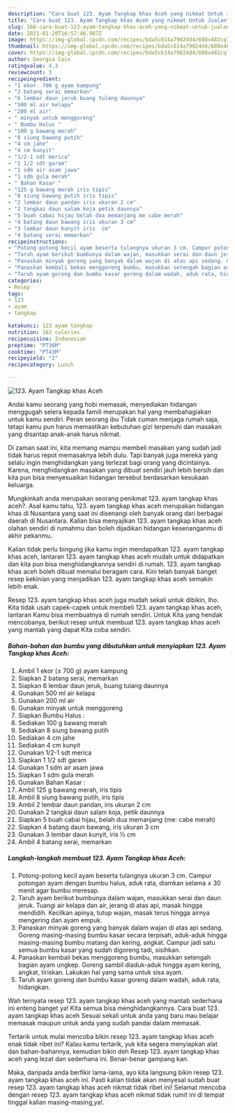 ```yaml
---
description: "Cara buat 123. Ayam Tangkap khas Aceh yang nikmat Untuk Jualan"
title: "Cara buat 123. Ayam Tangkap khas Aceh yang nikmat Untuk Jualan"
slug: 168-cara-buat-123-ayam-tangkap-khas-aceh-yang-nikmat-untuk-jualan
date: 2021-01-20T16:57:46.987Z
image: https://img-global.cpcdn.com/recipes/bda5c614a79824d4/680x482cq70/123-ayam-tangkap-khas-aceh-foto-resep-utama.jpg
thumbnail: https://img-global.cpcdn.com/recipes/bda5c614a79824d4/680x482cq70/123-ayam-tangkap-khas-aceh-foto-resep-utama.jpg
cover: https://img-global.cpcdn.com/recipes/bda5c614a79824d4/680x482cq70/123-ayam-tangkap-khas-aceh-foto-resep-utama.jpg
author: Georgia Cain
ratingvalue: 4.3
reviewcount: 3
recipeingredient:
- "1 ekor  700 g ayam kampung"
- "2 batang serai memarkan"
- "6 lembar daun jeruk buang tulang daunnya"
- "500 ml air kelapa"
- "200 ml air"
- " minyak untuk menggoreng"
- " Bumbu Halus "
- "100 g bawang merah"
- "8 siung bawang putih"
- "4 cm jahe"
- "4 cm kunyit"
- "1/2-1 sdt merica"
- "1 1/2 sdt garam"
- "1 sdm air asam jawa"
- "1 sdm gula merah"
- " Bahan Kasar "
- "125 g bawang merah iris tipis"
- "8 siung bawang putih iris tipis"
- "2 lembar daun pandan iris ukuran 2 cm"
- "2 tangkai daun salam koja petik daunnya"
- "5 buah cabai hijau belah dua memanjang me cabe merah"
- "4 batang daun bawang iris ukuran 3 cm"
- "3 lembar daun kunyit iris  cm"
- "4 batang serai memarkan"
recipeinstructions:
- "Potong-potong kecil ayam beserta tulangnya ukuran 3 cm. Campur potongan ayam dengan bumbu halus, aduk rata, diamkan selama ± 30 menit agar bumbu meresap."
- "Taruh ayam berikut bumbunya dalam wajan, masukkan serai dan daun jeruk. Tuangi air kelapa dan air, jerang di atas api, masak hingga mendidih. Kecilkan apinya, tutup wajan, masak terus hingga airnya mengering dan ayam empuk."
- "Panaskan minyak goreng yang banyak dalam wajan di atas api sedang. Goreng masing-masing bumbu kasar secara terpisah, aduk-aduk hingga masing-masing bumbu matang dan kering, angkat. Campur jadi satu semua bumbu kasar yang sudah digoreng tadi, sisihkan."
- "Panaskan kembali bekas menggoreng bumbu, masukkan setengah bagian ayam ungkep. Goreng sambil diaduk-aduk hingga ayam kering, angkat, tiriskan. Lakukan hal yang sama untuk sisa ayam."
- "Taruh ayam goreng dan bumbu kasar goreng dalam wadah, aduk rata, hidangkan."
categories:
- Resep
tags:
- 123
- ayam
- tangkap

katakunci: 123 ayam tangkap 
nutrition: 163 calories
recipecuisine: Indonesian
preptime: "PT36M"
cooktime: "PT43M"
recipeyield: "2"
recipecategory: Lunch

---
```



![123. Ayam Tangkap khas Aceh](https://img-global.cpcdn.com/recipes/bda5c614a79824d4/680x482cq70/123-ayam-tangkap-khas-aceh-foto-resep-utama.jpg)

Andai kamu seorang yang hobi memasak, menyediakan hidangan menggugah selera kepada famili merupakan hal yang membahagiakan untuk kamu sendiri. Peran seorang ibu Tidak cuman menjaga rumah saja, tetapi kamu pun harus memastikan kebutuhan gizi terpenuhi dan masakan yang disantap anak-anak harus nikmat.

Di zaman  saat ini, kita memang mampu membeli masakan yang sudah jadi tidak harus repot memasaknya lebih dulu. Tapi banyak juga mereka yang selalu ingin menghidangkan yang terlezat bagi orang yang dicintainya. Karena, menghidangkan masakan yang dibuat sendiri jauh lebih bersih dan kita pun bisa menyesuaikan hidangan tersebut berdasarkan kesukaan keluarga. 



Mungkinkah anda merupakan seorang penikmat 123. ayam tangkap khas aceh?. Asal kamu tahu, 123. ayam tangkap khas aceh merupakan hidangan khas di Nusantara yang saat ini disenangi oleh banyak orang dari berbagai daerah di Nusantara. Kalian bisa menyajikan 123. ayam tangkap khas aceh olahan sendiri di rumahmu dan boleh dijadikan hidangan kesenanganmu di akhir pekanmu.

Kalian tidak perlu bingung jika kamu ingin mendapatkan 123. ayam tangkap khas aceh, lantaran 123. ayam tangkap khas aceh mudah untuk didapatkan dan kita pun bisa menghidangkannya sendiri di rumah. 123. ayam tangkap khas aceh boleh dibuat memalui beragam cara. Kini telah banyak banget resep kekinian yang menjadikan 123. ayam tangkap khas aceh semakin lebih enak.

Resep 123. ayam tangkap khas aceh juga mudah sekali untuk dibikin, lho. Kita tidak usah capek-capek untuk membeli 123. ayam tangkap khas aceh, lantaran Kamu bisa membuatnya di rumah sendiri. Untuk Kita yang hendak mencobanya, berikut resep untuk membuat 123. ayam tangkap khas aceh yang mantab yang dapat Kita coba sendiri.

<!--inarticleads1-->

##### Bahan-bahan dan bumbu yang dibutuhkan untuk menyiapkan 123. Ayam Tangkap khas Aceh:

1. Ambil 1 ekor (± 700 g) ayam kampung
1. Siapkan 2 batang serai, memarkan
1. Siapkan 6 lembar daun jeruk, buang tulang daunnya
1. Gunakan 500 ml air kelapa
1. Gunakan 200 ml air
1. Gunakan  minyak untuk menggoreng
1. Siapkan  Bumbu Halus :
1. Sediakan 100 g bawang merah
1. Sediakan 8 siung bawang putih
1. Sediakan 4 cm jahe
1. Sediakan 4 cm kunyit
1. Gunakan 1/2-1 sdt merica
1. Siapkan 1 1/2 sdt garam
1. Gunakan 1 sdm air asam jawa
1. Siapkan 1 sdm gula merah
1. Gunakan  Bahan Kasar :
1. Ambil 125 g bawang merah, iris tipis
1. Ambil 8 siung bawang putih, iris tipis
1. Ambil 2 lembar daun pandan, iris ukuran 2 cm
1. Gunakan 2 tangkai daun salam koja, petik daunnya
1. Siapkan 5 buah cabai hijau, belah dua memanjang (me: cabe merah)
1. Siapkan 4 batang daun bawang, iris ukuran 3 cm
1. Gunakan 3 lembar daun kunyit, iris ½ cm
1. Ambil 4 batang serai, memarkan




<!--inarticleads2-->

##### Langkah-langkah membuat 123. Ayam Tangkap khas Aceh:

1. Potong-potong kecil ayam beserta tulangnya ukuran 3 cm. Campur potongan ayam dengan bumbu halus, aduk rata, diamkan selama ± 30 menit agar bumbu meresap.
1. Taruh ayam berikut bumbunya dalam wajan, masukkan serai dan daun jeruk. Tuangi air kelapa dan air, jerang di atas api, masak hingga mendidih. Kecilkan apinya, tutup wajan, masak terus hingga airnya mengering dan ayam empuk.
1. Panaskan minyak goreng yang banyak dalam wajan di atas api sedang. Goreng masing-masing bumbu kasar secara terpisah, aduk-aduk hingga masing-masing bumbu matang dan kering, angkat. Campur jadi satu semua bumbu kasar yang sudah digoreng tadi, sisihkan.
1. Panaskan kembali bekas menggoreng bumbu, masukkan setengah bagian ayam ungkep. Goreng sambil diaduk-aduk hingga ayam kering, angkat, tiriskan. Lakukan hal yang sama untuk sisa ayam.
1. Taruh ayam goreng dan bumbu kasar goreng dalam wadah, aduk rata, hidangkan.




Wah ternyata resep 123. ayam tangkap khas aceh yang mantab sederhana ini enteng banget ya! Kita semua bisa menghidangkannya. Cara buat 123. ayam tangkap khas aceh Sesuai sekali untuk anda yang baru mau belajar memasak maupun untuk anda yang sudah pandai dalam memasak.

Tertarik untuk mulai mencoba bikin resep 123. ayam tangkap khas aceh enak tidak ribet ini? Kalau kamu tertarik, yuk kita segera menyiapkan alat dan bahan-bahannya, kemudian bikin deh Resep 123. ayam tangkap khas aceh yang lezat dan sederhana ini. Benar-benar gampang kan. 

Maka, daripada anda berfikir lama-lama, ayo kita langsung bikin resep 123. ayam tangkap khas aceh ini. Pasti kalian tiidak akan menyesal sudah buat resep 123. ayam tangkap khas aceh nikmat tidak ribet ini! Selamat mencoba dengan resep 123. ayam tangkap khas aceh nikmat tidak rumit ini di tempat tinggal kalian masing-masing,ya!.

